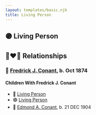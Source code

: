 ```yaml
---
layout: templates/basic.njk
title: Living Person
---
```

## 🟣 Living Person


## 👩‍❤️‍👨 Relationships

### 🔵 [Fredrick J. Conant](/people/8/80092500), b. Oct 1874

#### Children With Fredrick J. Conant
* 🔵 [Living Person](/people/9/99028500)
* 🟣 [Living Person](/people/8/81597840)
* 🔵 [Edmond A. Conant](/people/5/5523762), b. 21 DEC 1904